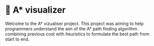 # 📌 A* visualizer

Welcome to the A* vizualiser project. This project was aiming to help programmers understand the aim of the A* path finding algorithm. combining previous cost with heuristics to formulate the best path from start to end.

